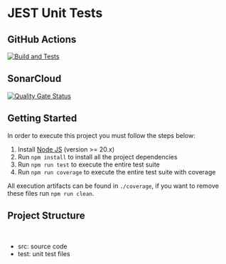 # JEST Unit Tests

## GitHub Actions

[![Build and Tests](https://github.com/NicolasFreitas1/unit-tests-jest/actions/workflows/node.js.yml/badge.svg?branch=master)](https://github.com/NicolasFreitas1/unit-tests-jest/actions/workflows/node.js.yml)

## SonarCloud

[![Quality Gate Status](https://sonarcloud.io/api/project_badges/measure?project=nicolas_unit-tests-jest&metric=alert_status)](https://sonarcloud.io/summary/new_code?id=nicolas_unit-tests-jest)

## Getting Started

In order to execute this project you must follow the steps below:

1. Install [Node JS](https://nodejs.org/) (version >= 20.x)
1. Run `npm install` to install all the project dependencies
1. Run `npm run test` to execute the entire test suite
1. Run `npm run coverage` to execute the entire test suite with coverage

All execution artifacts can be found in `./coverage`, if you want to remove these files run `npm run clean`.

## Project Structure

</br>
<ul>
    <li>src: source code</li>
    <li>test: unit test files</li>
</ul>
